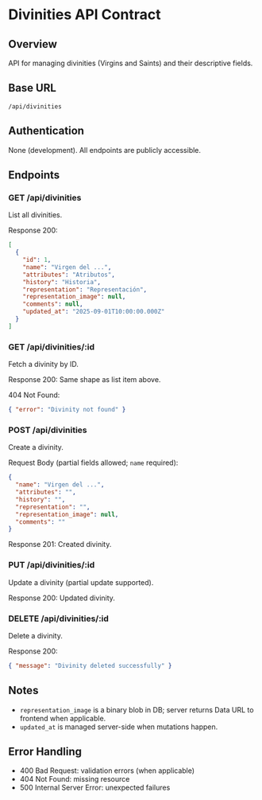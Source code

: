 # Divinities API Contract

## Overview
API for managing divinities (Virgins and Saints) and their descriptive fields.

## Base URL
`/api/divinities`

## Authentication
None (development). All endpoints are publicly accessible.

## Endpoints

### GET /api/divinities
List all divinities.

Response 200:
```json
[
  {
    "id": 1,
    "name": "Virgen del ...",
    "attributes": "Atributos",
    "history": "Historia",
    "representation": "Representación",
    "representation_image": null,
    "comments": null,
    "updated_at": "2025-09-01T10:00:00.000Z"
  }
]
```

### GET /api/divinities/:id
Fetch a divinity by ID.

Response 200: Same shape as list item above.

404 Not Found:
```json
{ "error": "Divinity not found" }
```

### POST /api/divinities
Create a divinity.

Request Body (partial fields allowed; `name` required):
```json
{
  "name": "Virgen del ...",
  "attributes": "",
  "history": "",
  "representation": "",
  "representation_image": null,
  "comments": ""
}
```

Response 201: Created divinity.

### PUT /api/divinities/:id
Update a divinity (partial update supported).

Response 200: Updated divinity.

### DELETE /api/divinities/:id
Delete a divinity.

Response 200:
```json
{ "message": "Divinity deleted successfully" }
```

## Notes
- `representation_image` is a binary blob in DB; server returns Data URL to frontend when applicable.
- `updated_at` is managed server-side when mutations happen.

## Error Handling
- 400 Bad Request: validation errors (when applicable)
- 404 Not Found: missing resource
- 500 Internal Server Error: unexpected failures


